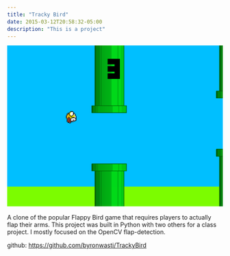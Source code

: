 ```yaml
---
title: "Tracky Bird"
date: 2015-03-12T20:58:32-05:00
description: "This is a project"
---
```


![tracky_bird](/images/tracky_bird/flappybird.png)

A clone of the popular Flappy Bird game that requires players to actually flap their arms. This project was built in Python with two others for a class project. I mostly focused on the OpenCV flap-detection.

github: https://github.com/byronwasti/TrackyBird
